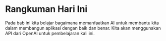# Rangkuman Hari Ini
Pada bab ini kita belajar bagaimana memanfaatkan AI untuk membantu kita dalam membangun aplikasi dengan baik dan benar. Kita akan menggunakan API dari OpenAI untuk pembelajaran kali ini.